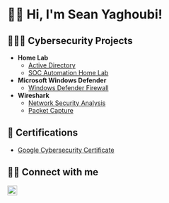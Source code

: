 <h1>👋🏻 Hi, I'm Sean Yaghoubi! 
  
<h2>👨🏻‍💻 Cybersecurity Projects</h2>

- <b>Home Lab</b>
  - [Active Directory](https://github.com/Yagoobz/ActiveDirectoryLab/tree/main)
  - [SOC Automation Home Lab](...)
- <b>Microsoft Windows Defender</b>
  - [Windows Defender Firewall](...)
- <b>Wireshark</b>
  - [Network Security Analysis](...)
  - [Packet Capture](...)    
    
<h2>📄 Certifications</h2>

- [Google Cybersecurity Certificate](https://www.credly.com/badges/01d71e21-671e-45c5-8a4a-b3267e4dab57/linked_in_profile)

<h2>🤳🏻 Connect with me</h2>

[<img align="left" alt="SeanYaghoubi | LinkedIn" width="22px" src="https://cdn.jsdelivr.net/npm/simple-icons@v3/icons/linkedin.svg" />][linkedin]

[linkedin]: https://www.linkedin.com/in/sean-yaghoubi-87b5a5227/
